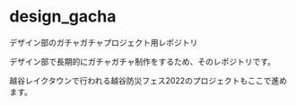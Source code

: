 # design_gacha
デザイン部のガチャガチャプロジェクト用レポジトリ

デザイン部で長期的にガチャガチャ制作をするため、そのレポジトリです。

越谷レイクタウンで行われる越谷防災フェス2022のプロジェクトもここで進めます。
